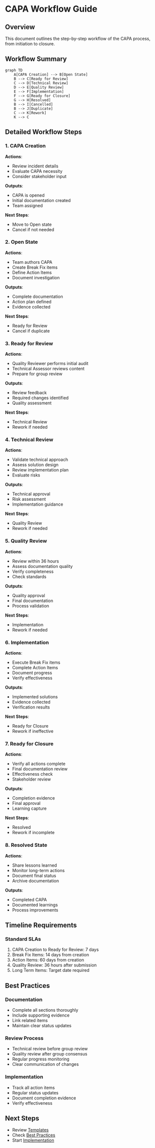 # CAPA Workflow Guide

## Overview
This document outlines the step-by-step workflow of the CAPA process, from initiation to closure.

## Workflow Summary

```mermaid
graph TD
    A[CAPA Creation] --> B[Open State]
    B --> C[Ready for Review]
    C --> D[Technical Review]
    D --> E[Quality Review]
    E --> F[Implementation]
    F --> G[Ready for Closure]
    G --> H[Resolved]
    B --> I[Cancelled]
    B --> J[Duplicate]
    C --> K[Rework]
    K --> C
```

## Detailed Workflow Steps

### 1. CAPA Creation
**Actions**:
- Review incident details
- Evaluate CAPA necessity
- Consider stakeholder input

**Outputs**:
- CAPA is opened
- Initial documentation created
- Team assigned

**Next Steps**:
- Move to Open state
- Cancel if not needed

### 2. Open State
**Actions**:
- Team authors CAPA
- Create Break Fix items
- Define Action Items
- Document investigation

**Outputs**:
- Complete documentation
- Action plan defined
- Evidence collected

**Next Steps**:
- Ready for Review
- Cancel if duplicate

### 3. Ready for Review
**Actions**:
- Quality Reviewer performs initial audit
- Technical Assessor reviews content
- Prepare for group review

**Outputs**:
- Review feedback
- Required changes identified
- Quality assessment

**Next Steps**:
- Technical Review
- Rework if needed

### 4. Technical Review
**Actions**:
- Validate technical approach
- Assess solution design
- Review implementation plan
- Evaluate risks

**Outputs**:
- Technical approval
- Risk assessment
- Implementation guidance

**Next Steps**:
- Quality Review
- Rework if needed

### 5. Quality Review
**Actions**:
- Review within 36 hours
- Assess documentation quality
- Verify completeness
- Check standards

**Outputs**:
- Quality approval
- Final documentation
- Process validation

**Next Steps**:
- Implementation
- Rework if needed

### 6. Implementation
**Actions**:
- Execute Break Fix items
- Complete Action Items
- Document progress
- Verify effectiveness

**Outputs**:
- Implemented solutions
- Evidence collected
- Verification results

**Next Steps**:
- Ready for Closure
- Rework if ineffective

### 7. Ready for Closure
**Actions**:
- Verify all actions complete
- Final documentation review
- Effectiveness check
- Stakeholder review

**Outputs**:
- Completion evidence
- Final approval
- Learning capture

**Next Steps**:
- Resolved
- Rework if incomplete

### 8. Resolved State
**Actions**:
- Share lessons learned
- Monitor long-term actions
- Document final status
- Archive documentation

**Outputs**:
- Completed CAPA
- Documented learnings
- Process improvements

## Timeline Requirements

### Standard SLAs
1. CAPA Creation to Ready for Review: 7 days
2. Break Fix Items: 14 days from creation
3. Action Items: 60 days from creation
4. Quality Review: 36 hours after submission
5. Long Term Items: Target date required

## Best Practices

### Documentation
- Complete all sections thoroughly
- Include supporting evidence
- Link related items
- Maintain clear status updates

### Review Process
- Technical review before group review
- Quality review after group consensus
- Regular progress monitoring
- Clear communication of changes

### Implementation
- Track all action items
- Regular status updates
- Document completion evidence
- Verify effectiveness

## Next Steps
- Review [Templates](../guides/templates/)
- Check [Best Practices](../training/best-practices.md)
- Start [Implementation](../guides/templates/initiation.md)
